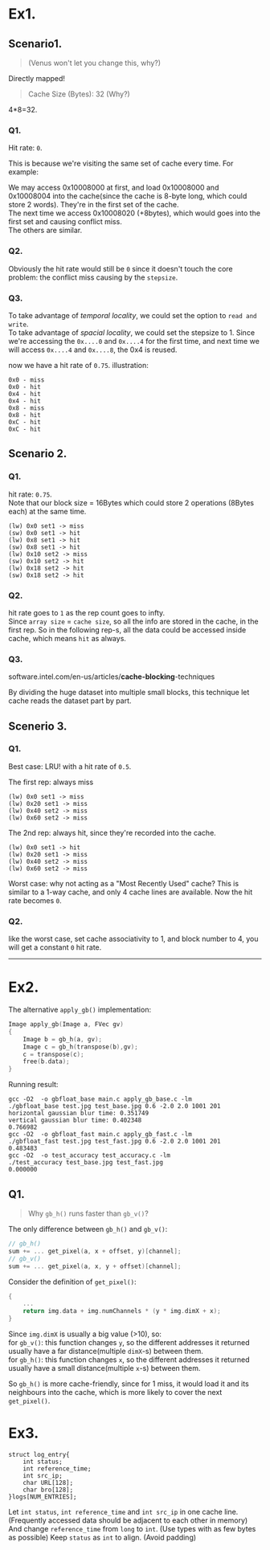 # Ex1.

## Scenario1.

> (Venus won't let you change this, why?)

Directly mapped!

> Cache Size (Bytes): 32 (Why?)

4*8=32.

### Q1.
Hit rate: `0`.

This is because we're visiting the same set of cache every time. For example:  

We may access 0x10008000 at first, and load 0x10008000 and 0x10008004 into the cache(since the cache is 8-byte long, which could store 2 words). They're in the first set of the cache.  
The next time we access 0x10008020 (+8bytes), which would goes into the first set and causing conflict miss.  
The others are similar.

### Q2.
Obviously the hit rate would still be `0` since it doesn't touch the core problem: the conflict miss causing by the `stepsize`.

### Q3.
To take advantage of *temporal locality*, we could set the option to `read and write`.  
To take advantage of *spacial locality*, we could set the stepsize to 1. Since we're accessing the `0x....0` and `0x....4` for the first time, and next time we will access `0x....4` and `0x....8`, the 0x4 is reused.

now we have a hit rate of `0.75`. illustration:
```
0x0 - miss
0x0 - hit
0x4 - hit
0x4 - hit
0x8 - miss
0x8 - hit
0xC - hit
0xC - hit
```


## Scenario 2.

### Q1.
hit rate: `0.75`.  
Note that our block size = 16Bytes which could store 2 operations (8Bytes each) at the same time.
```
(lw) 0x0 set1 -> miss
(sw) 0x0 set1 -> hit 
(lw) 0x8 set1 -> hit
(sw) 0x8 set1 -> hit
(lw) 0x10 set2 -> miss
(sw) 0x10 set2 -> hit
(lw) 0x18 set2 -> hit
(sw) 0x18 set2 -> hit
```

### Q2.
hit rate goes to `1` as the rep count goes to infty.  
Since `array size` = `cache size`, so all the info are stored in the cache, in the first rep. So in the following rep-s, all the data could be accessed inside cache, which means `hit` as always.

### Q3.
software.intel.com/en-us/articles/**cache-blocking**-techniques  

By dividing the huge dataset into multiple small blocks, this technique let cache reads the dataset part by part.


## Scenerio 3.
### Q1.
Best case: LRU! with a hit rate of `0.5`.  

The first rep: always miss
```
(lw) 0x0 set1 -> miss
(lw) 0x20 set1 -> miss
(lw) 0x40 set2 -> miss
(lw) 0x60 set2 -> miss
```

The 2nd rep: always hit, since they're recorded into the cache.
```
(lw) 0x0 set1 -> hit
(lw) 0x20 set1 -> miss
(lw) 0x40 set2 -> miss
(lw) 0x60 set2 -> miss
```

Worst case: why not acting as a "Most Recently Used" cache? This is similar to a 1-way cache, and only 4 cache lines are available. Now the hit rate becomes `0`.

### Q2.
like the worst case, set cache associativity to 1, and block number to 4, you will get a constant `0` hit rate.


---
# Ex2.
The alternative `apply_gb()` implementation:
```c
Image apply_gb(Image a, FVec gv)
{
    Image b = gb_h(a, gv);
    Image c = gb_h(transpose(b),gv);
    c = transpose(c);
    free(b.data);
}
```

Running result:
```
gcc -O2  -o gbfloat_base main.c apply_gb_base.c -lm
./gbfloat_base test.jpg test_base.jpg 0.6 -2.0 2.0 1001 201
horizontal gaussian blur time: 0.351749 
vertical gaussian blur time: 0.402348 
0.766982 
gcc -O2  -o gbfloat_fast main.c apply_gb_fast.c -lm
./gbfloat_fast test.jpg test_fast.jpg 0.6 -2.0 2.0 1001 201
0.483483 
gcc -O2  -o test_accuracy test_accuracy.c -lm
./test_accuracy test_base.jpg test_fast.jpg
0.000000
```

## Q1.
> Why `gb_h()` runs faster than `gb_v()`?

The only difference between `gb_h()` and `gb_v()`:
```c
// gb_h()
sum += ... get_pixel(a, x + offset, y)[channel];
// gb_v()
sum += ... get_pixel(a, x, y + offset)[channel];
```

Consider the definition of `get_pixel()`:
```c
{
    ...
    return img.data + img.numChannels * (y * img.dimX + x);
}
```
Since `img.dimX` is usually a big value (>10), so:  
for `gb_v()`: this function changes `y`, so the different addresses it returned usually have a far distance(multiple `dimX`-s) between them.  
for `gb_h()`: this function changes `x`, so the different addresses it returned usually have a small distance(multiple `x`-s) between them.

So `gb_h()` is more cache-friendly, since for 1 miss, it would load it and its neighbours into the cache, which is more likely to cover the next `get_pixel()`. 


# Ex3.

```
struct log_entry{
    int status;  
    int reference_time;
    int src_ip;
    char URL[128];
    char bro[128];
}logs[NUM_ENTRIES];

```
Let `int status`, `int reference_time` and `int src_ip` in one cache line. (Frequently accessed data should be adjacent to each other in memory)
And change `reference_time` from `long` to `int`. (Use types with as few bytes as possible)
Keep `status` as `int` to align. (Avoid padding)